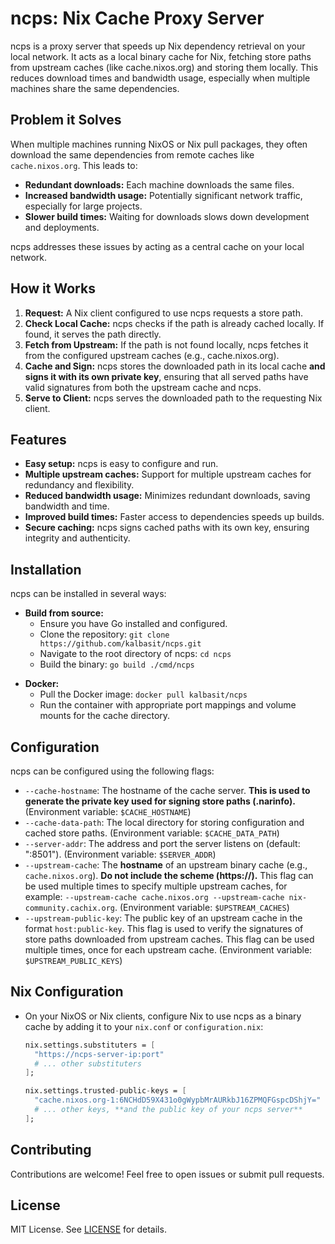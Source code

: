 # ncps: Nix Cache Proxy Server

ncps is a proxy server that speeds up Nix dependency retrieval on your local network. It acts as a local binary cache for Nix, fetching store paths from upstream caches (like cache.nixos.org) and storing them locally. This reduces download times and bandwidth usage, especially when multiple machines share the same dependencies.

## Problem it Solves

When multiple machines running NixOS or Nix pull packages, they often download the same dependencies from remote caches like `cache.nixos.org`. This leads to:

- **Redundant downloads:** Each machine downloads the same files.
- **Increased bandwidth usage:** Potentially significant network traffic, especially for large projects.
- **Slower build times:** Waiting for downloads slows down development and deployments.

ncps addresses these issues by acting as a central cache on your local network.

## How it Works

1. **Request:** A Nix client configured to use ncps requests a store path.
2. **Check Local Cache:** ncps checks if the path is already cached locally. If found, it serves the path directly.
3. **Fetch from Upstream:** If the path is not found locally, ncps fetches it from the configured upstream caches (e.g., cache.nixos.org).
4. **Cache and Sign:** ncps stores the downloaded path in its local cache **and signs it with its own private key**, ensuring that all served paths have valid signatures from both the upstream cache and ncps.
5. **Serve to Client:** ncps serves the downloaded path to the requesting Nix client.

## Features

- **Easy setup:** ncps is easy to configure and run.
- **Multiple upstream caches:** Support for multiple upstream caches for redundancy and flexibility.
- **Reduced bandwidth usage:** Minimizes redundant downloads, saving bandwidth and time.
- **Improved build times:** Faster access to dependencies speeds up builds.
- **Secure caching:** ncps signs cached paths with its own key, ensuring integrity and authenticity.

## Installation

ncps can be installed in several ways:

- **Build from source:**
  - Ensure you have Go installed and configured.
  - Clone the repository: `git clone https://github.com/kalbasit/ncps.git`
  - Navigate to the root directory of ncps: `cd ncps`
  - Build the binary: `go build ./cmd/ncps`

<!--- **Pre-built binaries:**-->
<!---->
<!--  - Download the latest release for your platform from the [release page](https://github.com/kalbasit/ncps/releases).-->
<!--  - Extract the binary and place it in your desired location.-->

- **Docker:**
  - Pull the Docker image: `docker pull kalbasit/ncps`
  - Run the container with appropriate port mappings and volume mounts for the cache directory.

## Configuration

ncps can be configured using the following flags:

- `--cache-hostname`: The hostname of the cache server. **This is used to generate the private key used for signing store paths (.narinfo).** (Environment variable: `$CACHE_HOSTNAME`)
- `--cache-data-path`: The local directory for storing configuration and cached store paths. (Environment variable: `$CACHE_DATA_PATH`)
- `--server-addr`: The address and port the server listens on (default: ":8501"). (Environment variable: `$SERVER_ADDR`)
- `--upstream-cache`: The **hostname** of an upstream binary cache (e.g., `cache.nixos.org`). **Do not include the scheme (https://).** This flag can be used multiple times to specify multiple upstream caches, for example: `--upstream-cache cache.nixos.org --upstream-cache nix-community.cachix.org`. (Environment variable: `$UPSTREAM_CACHES`)
- `--upstream-public-key`: The public key of an upstream cache in the format `host:public-key`. This flag is used to verify the signatures of store paths downloaded from upstream caches. This flag can be used multiple times, once for each upstream cache. (Environment variable: `$UPSTREAM_PUBLIC_KEYS`)

## Nix Configuration

- On your NixOS or Nix clients, configure Nix to use ncps as a binary cache by adding it to your `nix.conf` or `configuration.nix`:

  ```nix
  nix.settings.substituters = [
    "https://ncps-server-ip:port"
    # ... other substituters
  ];

  nix.settings.trusted-public-keys = [
    "cache.nixos.org-1:6NCHdD59X431o0gWypbMrAURkbJ16ZPMQFGspcDShjY="
    # ... other keys, **and the public key of your ncps server**
  ];
  ```

## Contributing

Contributions are welcome! Feel free to open issues or submit pull requests.

## License

MIT License. See [LICENSE](LICENSE) for details.
